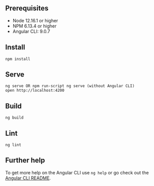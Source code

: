 ## Prerequisites

- Node 12.16.1 or higher
- NPM 6.13.4 or higher
- Angular CLI: 9.0.7

## Install

```
npm install
```

## Serve

```
ng serve OR npm run-script ng serve (without Angular CLI)
open http://localhost:4200

```

## Build

```
ng build
```

## Lint

```
ng lint
```

## Further help

To get more help on the Angular CLI use `ng help` or go check out the [Angular CLI README](https://github.com/angular/angular-cli/blob/master/README.md).
